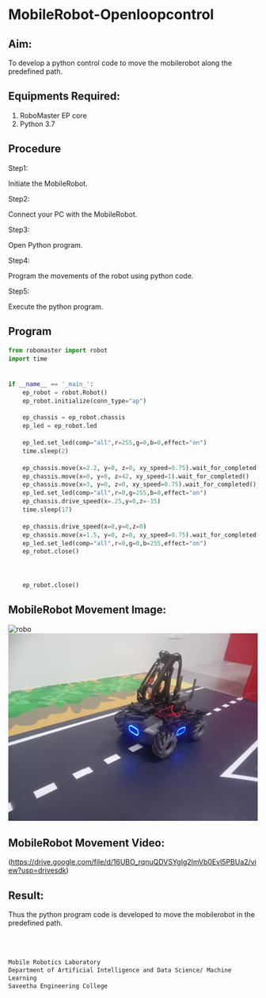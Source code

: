 # MobileRobot-Openloopcontrol
## Aim:

To develop a python control code to move the mobilerobot along the predefined path.

## Equipments Required:
1. RoboMaster EP core
2. Python 3.7

## Procedure

Step1:

Initiate the MobileRobot.

Step2:

Connect your PC with the MobileRobot.

Step3:

Open Python program.

Step4:

Program the movements of the robot using python code.

Step5:

Execute the python program.

## Program
```python
from robomaster import robot
import time


if __name__ == '_main_':
    ep_robot = robot.Robot()
    ep_robot.initialize(conn_type="ap")

    ep_chassis = ep_robot.chassis
    ep_led = ep_robot.led
    
    ep_led.set_led(comp="all",r=255,g=0,b=0,effect="on")   
    time.sleep(2)
        
    ep_chassis.move(x=2.2, y=0, z=0, xy_speed=0.75).wait_for_completed()
    ep_chassis.move(x=0, y=0, z=42, xy_speed=1).wait_for_completed()
    ep_chassis.move(x=3, y=0, z=0, xy_speed=0.75).wait_for_completed()
    ep_led.set_led(comp="all",r=0,g=255,b=0,effect="on")
    ep_chassis.drive_speed(x=.25,y=0,z=-15)
    time.sleep(17)

    ep_chassis.drive_speed(x=0,y=0,z=0)
    ep_chassis.move(x=1.5, y=0, z=0, xy_speed=0.75).wait_for_completed()
    ep_led.set_led(comp="all",r=0,g=0,b=255,effect="on")
    ep_robot.close()


    
    ep_robot.close()
```

## MobileRobot Movement Image:

![robo](./img/robomaster.png)
![h](1.jpg)

## MobileRobot Movement Video:

(https://drive.google.com/file/d/16UBO_rqnuQDVSYgIg2lmVb0Evl5PBUa2/view?usp=drivesdk)
## Result:
Thus the python program code is developed to move the mobilerobot in the predefined path.


<br/>
<br/>

```
Mobile Robotics Laboratory
Department of Artificial Intelligence and Data Science/ Machine Learning
Saveetha Engineering College
```
